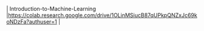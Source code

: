 | Introduction-to-Machine-Learning |https://colab.research.google.com/drive/1OLinMSiucB87qUPkpQNZxJc69koNDzFa?authuser=1 |


